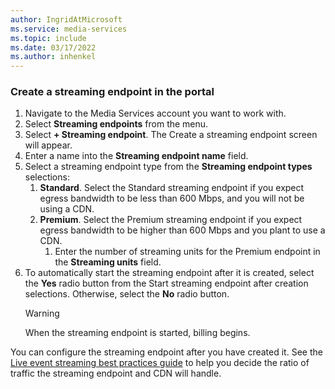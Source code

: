 ```yaml
---
author: IngridAtMicrosoft
ms.service: media-services 
ms.topic: include
ms.date: 03/17/2022
ms.author: inhenkel
---
```


### Create a streaming endpoint in the portal

1. Navigate to the Media Services account you want to work with.
1. Select **Streaming endpoints** from the menu.
1. Select **+ Streaming endpoint**. The Create a streaming endpoint screen will appear.
1. Enter a name into the **Streaming endpoint name** field.
1. Select a streaming endpoint type from the **Streaming endpoint types** selections:
    1. **Standard**. Select the Standard streaming endpoint if you expect egress bandwidth to be less than 600 Mbps, and you will not be using a CDN.
    1. **Premium**.  Select the Premium streaming endpoint if you expect egress bandwidth to be higher than 600 Mbps and you plant to use a CDN.
        1. Enter the number of streaming units for the Premium endpoint in the **Streaming units** field.
1. To automatically start the streaming endpoint after it is created, select the **Yes** radio button from the Start streaming endpoint after creation selections. Otherwise, select the **No** radio button.
    > [!WARNING]
    > When the streaming endpoint is started, billing begins.

You can configure the streaming endpoint after you have created it.  See the [Live event streaming best practices guide](../live-event-streaming-best-practices-guide.md) to help you decide the ratio of traffic the streaming endpoint and CDN will handle.
